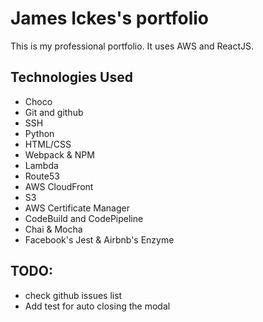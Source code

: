 # James Ickes's portfolio
This is my professional portfolio. It uses AWS and ReactJS.

## Technologies Used
* Choco
* Git and github
* SSH
* Python
* HTML/CSS
* Webpack & NPM
* Lambda
* Route53
* AWS CloudFront
* S3
* AWS Certificate Manager
* CodeBuild and CodePipeline
* Chai & Mocha
* Facebook's Jest & Airbnb's Enzyme

## TODO: 
* check github issues list
* Add test for auto closing the modal